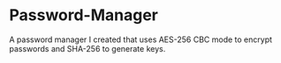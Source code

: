 # Password-Manager

A password manager I created that uses AES-256 CBC mode to encrypt passwords and SHA-256 to generate keys.
